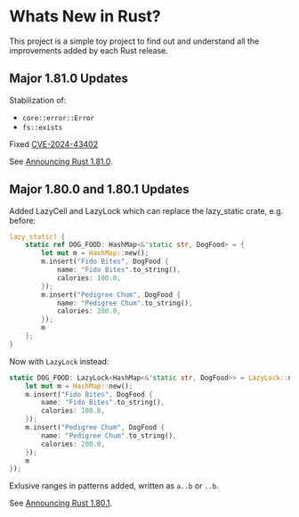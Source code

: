 # Whats New in Rust?

This project is a simple toy project to find out and understand all the improvements added by each Rust release.


## Major 1.81.0 Updates

Stabilization of:
* `core::error::Error`
* `fs::exists`

Fixed [CVE-2024-43402](https://blog.rust-lang.org/2024/09/04/cve-2024-43402.html)

See [Announcing Rust 1.81.0](https://blog.rust-lang.org/2024/09/05/Rust-1.81.0.html).

## Major 1.80.0 and 1.80.1 Updates

Added LazyCell and LazyLock which can replace the lazy_static crate, e.g. before:
```rust
lazy_static! {
    static ref DOG_FOOD: HashMap<&'static str, DogFood> = {
        let mut m = HashMap::new();
        m.insert("Fido Bites", DogFood {
            name: "Fido Bites".to_string(),
            calories: 100.0,
        });
        m.insert("Pedigree Chum", DogFood {
            name: "Pedigree Chum".to_string(),
            calories: 200.0,
        });
        m
    };
}
```

Now with `LazyLock` instead:
```rust
static DOG_FOOD: LazyLock<HashMap<&'static str, DogFood>> = LazyLock::new(|| {
    let mut m = HashMap::new();
    m.insert("Fido Bites", DogFood {
        name: "Fido Bites".to_string(),
        calories: 100.0,
    });
    m.insert("Pedigree Chum", DogFood {
        name: "Pedigree Chum".to_string(),
        calories: 200.0,
    });
    m
});
```

Exlusive ranges in patterns added, written as `a..b` or `..b`. 

See [Announcing Rust 1.80.1](https://blog.rust-lang.org/2024/08/08/Rust-1.80.1.html).